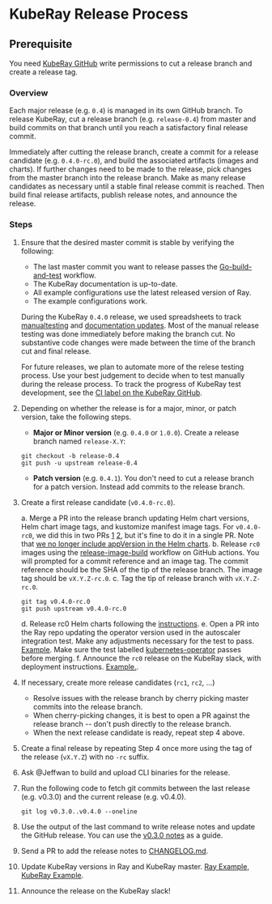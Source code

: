 # KubeRay Release Process

## Prerequisite

You need [KubeRay GitHub](https://github.com/ray-project/kuberay) write permissions to cut a release branch and create a release tag.

### Overview

Each major release (e.g. `0.4`) is managed in its own GitHub branch.
To release KubeRay, cut a release branch (e.g. `release-0.4`) from master and build commits on that branch
until you reach a satisfactory final release commit.

Immediately after cutting the release branch, create a commit for a release candidate (e.g. `0.4.0-rc.0`),
and build the associated artifacts (images and charts).
If further changes need to be made to the release, pick changes from the master branch into the release branch.
Make as many release candidates as necessary until a stable final release commit is reached.
Then build final release artifacts, publish release notes, and announce the release.

### Steps

1. Ensure that the desired master commit is stable by verifying the following:

    - The last master commit you want to release passes the [Go-build-and-test](https://github.com/ray-project/kuberay/actions/workflows/test-job.yaml) workflow.
    - The KubeRay documentation is up-to-date.
    - All example configurations use the latest released version of Ray.
    - The example configurations work.

   During the KubeRay `0.4.0` release, we used spreadsheets to track [manualtesting](https://anyscaleteam.slack.com/archives/D0412MV3X3J/p1670030376001989) and [documentation updates](https://docs.google.com/spreadsheets/d/1wlTXCWNtQxCUENa0fP2-dV6UYNUhUCix4exiGsep5GQ/edit#gid=0). Most of the manual release testing was done immediately before making the branch cut. No substantive code changes were made between the time of the branch cut and final release.

   For future releases, we plan to automate more of the relese testing process. Use your best judgement to decide when to test manually during the release process.
   To track the progress of KubeRay test development, see the [CI label on the KubeRay GitHub](https://github.com/ray-project/kuberay/labels/ci).

2. Depending on whether the release is for a major, minor, or patch version, take the following steps.
    - **Major or Minor version** (e.g. `0.4.0` or `1.0.0`). Create a release branch named `release-X.Y`:
    ```
    git checkout -b release-0.4
    git push -u upstream release-0.4
    ```
    - **Patch version** (e.g. `0.4.1`). You don't need to cut a release branch for a patch version. Instead add commits to the release branch.

3. Create a first release candidate (`v0.4.0-rc.0`).

    a. Merge a PR into the release branch updating Helm chart versions, Helm chart image tags, and kustomize manifest image tags.
    For `v0.4.0-rc0`, we did this in two PRs [1](https://github.com/ray-project/kuberay/pull/784/files) [2](https://github.com/ray-project/kuberay/pull/804/files), but it's fine to do it in a single PR. Note that [we no longer include appVersion in the Helm charts](https://github.com/ray-project/kuberay/pull/810).
    b. Release `rc0` images using the [release-image-build](https://github.com/ray-project/kuberay/actions/workflows/image-release.yaml) workflow on GitHub actions.
    You will prompted for a commit reference and an image tag. The commit reference should be the SHA of the tip of the release branch. The image tag should be `vX.Y.Z-rc.0`.
    c. Tag the tip of release branch with `vX.Y.Z-rc.0`.
    ```
    git tag v0.4.0-rc.0
    git push upstream v0.4.0-rc.0
    ```
    d. Release rc0 Helm charts following the [instructions](../release/helm-chart.md).
    e. Open a PR into the Ray repo updating the operator version used in the autoscaler integration test. Make any adjustments necessary for the test to pass. [Example](https://github.com/ray-project/ray/pull/30944/files). Make sure the test labelled [kubernetes-operator](https://buildkite.com/ray-project/oss-ci-build-pr/builds/7141#0184ef25-e62c-4dab-9c7e-ddfd583803cd) passes before merging.
    f. Announce the `rc0` release on the KubeRay slack, with deployment instructions. [Example.](https://ray-distributed.slack.com/archives/C02GFQ82JPM/p1670375020308739).

4. If necessary, create more release candidates (`rc1`, `rc2`, ...)
    - Resolve issues with the release branch by cherry picking master commits
into the release branch.
    - When cherry-picking changes, it is best to open a PR against the release branch -- don't push directly to the release branch.
    - When the next release candidate is ready, repeat step 4 above.

5. Create a final release by repeating Step 4 once more using the tag of the release (`vX.Y.Z`) with no `-rc` suffix.

6. Ask @Jeffwan to build and upload CLI binaries for the release.

7. Run the following code to fetch git commits between the last release (e.g. v0.3.0) and the current release (e.g. v0.4.0).

    ```
    git log v0.3.0..v0.4.0 --oneline
    ```

8. Use the output of the last command to write release notes and update the GitHub release. You can use the [v0.3.0 notes](https://github.com/ray-project/kuberay/releases/tag/v0.3.0) as a guide.

9. Send a PR to add the release notes to [CHANGELOG.md](../../CHANGELOG.md).

10. Update KubeRay versions in Ray and KubeRay master. [Ray Example](https://github.com/ray-project/ray/pull/30981), [KubeRay Example](https://github.com/ray-project/kuberay/pull/821).

11. Announce the release on the KubeRay slack!
